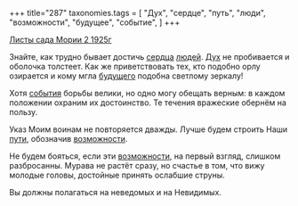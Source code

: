 +++
title="287"
taxonomies.tags = [
 "Дух",
 "сердце",
 "путь",
 "люди",
 "возможности",
 "будущее",
 "событие",
]
+++

[Листы сада Мории 2 1925г](/agni/1925)

Знайте, как трудно бывает достичь [сердца](/tags/сердце) [людей](/tags/люди). [Дух](/tags/Дух) не пробивается и оболочка толстеет. Как же приветствовать тех, кто подобно орлу озирается и кому мгла [будущего](/tags/будущее) подобна светлому зеркалу!   

Хотя [события](/tags/событие) борьбы велики, но одно могу обещать верным: в каждом положении охраним их достоинство. Те течения вражеские обернём на пользу.   

Указ Моим воинам не повторяется дважды. Лучше будем строить Наши [пути](/tags/путь), обозначив [возможности](/tags/возможности).   

Не будем бояться, если эти [возможности](/tags/возможности), на первый взгляд, слишком разбросанны. Мурава не растёт сразу, но счастье в том, что вижу молодые головы, достойные принять ослабшие струны.   

Вы должны полагаться на неведомых и на Невидимых.   

